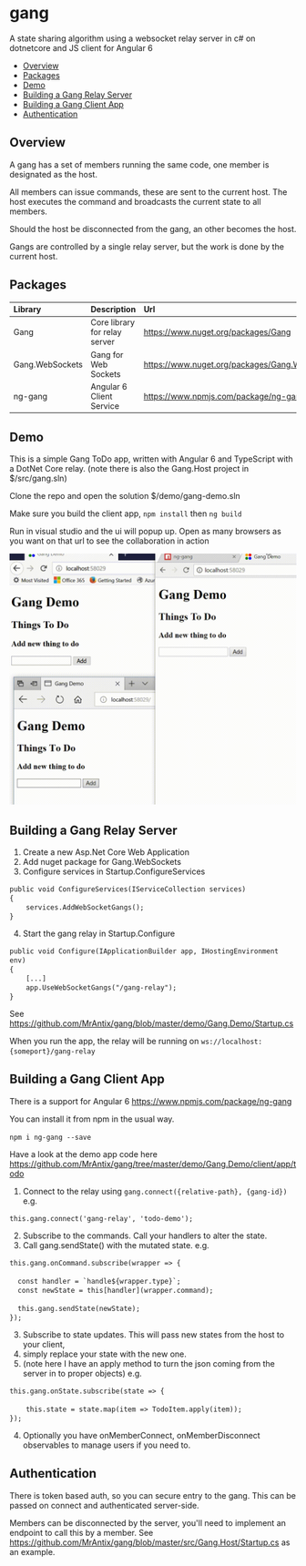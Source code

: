 # gang

A state sharing algorithm using a websocket relay server in c# on dotnetcore and JS client for Angular 6

- [Overview](#overview)
- [Packages](#packages)
- [Demo](#demo)
- [Building a Gang Relay Server](#building-a-gang-relay-server)
- [Building a Gang Client App](#building-a-gang-client-app)
- [Authentication](#authentication)

## Overview

A gang has a set of members running the same code, one member is designated as the host.

All members can issue commands, these are sent to the current host. 
The host executes the command and broadcasts the current state to all members.

Should the host be disconnected from the gang, an other becomes the host. 

Gangs are controlled by a single relay server, but the work is done by the current host.

## Packages

| Library           | Description                   | Url                                               |
| :---------------- | :-----------------------------| :------------------------------------------------ |
| Gang              | Core library for relay server | https://www.nuget.org/packages/Gang               |
| Gang.WebSockets   | Gang for Web Sockets          | https://www.nuget.org/packages/Gang.WebSockets    |
| ng-gang           | Angular 6 Client Service      | https://www.npmjs.com/package/ng-gang             |

## Demo

This is a simple Gang ToDo app, written with Angular 6 and TypeScript with a DotNet Core relay. 
(note there is also the Gang.Host project in $/src/gang.sln)

Clone the repo and open the solution $/demo/gang-demo.sln

Make sure you build the client app, ```npm install``` then ```ng build```

Run in visual studio and the ui will popup up.
Open as many browsers as you want on that url to see the collaboration in action

![gang demo](assets/gang-demo.gif)
 
## Building a Gang Relay Server

1. Create a new Asp.Net Core Web Application
2. Add nuget package for Gang.WebSockets
3. Configure services in Startup.ConfigureServices

```
public void ConfigureServices(IServiceCollection services)
{
    services.AddWebSocketGangs();
}
```
4. Start the gang relay in Startup.Configure
```
public void Configure(IApplicationBuilder app, IHostingEnvironment env)
{
    [...]
    app.UseWebSocketGangs("/gang-relay");
}
```
See https://github.com/MrAntix/gang/blob/master/demo/Gang.Demo/Startup.cs 

When you run the app, the relay will be running on ```ws://localhost:{someport}/gang-relay```

## Building a Gang Client App

There is a support for Angular 6 https://www.npmjs.com/package/ng-gang

You can install it from npm in the usual way.

```npm i ng-gang --save```

Have a look at the demo app code here https://github.com/MrAntix/gang/tree/master/demo/Gang.Demo/client/app/todo

1. Connect to the relay using ```gang.connect({relative-path}, {gang-id})``` e.g.
```
this.gang.connect('gang-relay', 'todo-demo');
```
2. Subscribe to the commands. Call your handlers to alter the state. 
3. Call gang.sendState() with the mutated state. e.g.
```
this.gang.onCommand.subscribe(wrapper => {

  const handler = `handle${wrapper.type}`;
  const newState = this[handler](wrapper.command);

  this.gang.sendState(newState);
});
```
3. Subscribe to state updates. This will pass new states from the host to your client, 
4. simply replace your state with the new one.
5. (note here I have an apply method to turn the json coming from the server in to proper objects) e.g.
```
this.gang.onState.subscribe(state => {

    this.state = state.map(item => TodoItem.apply(item));
});
```
4. Optionally you have onMemberConnect, onMemberDisconnect observables to manage users if you need to.

## Authentication

There is token based auth, so you can secure entry to the gang. 
This can be passed on connect and authenticated server-side.

Members can be disconnected by the server, you'll need to implement an endpoint to call this by a member. 
See https://github.com/MrAntix/gang/blob/master/src/Gang.Host/Startup.cs as an example.
